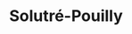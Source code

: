 ---
guid: "c0d243743dc6"
title: "Solutré-Pouilly"
latlng: "46.298569, 4.718348"
youtubeId: "NdLv2XO9v6M" 
---